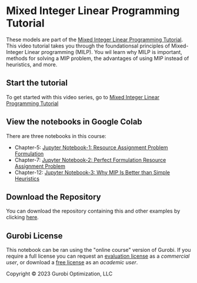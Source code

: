 # Mixed Integer Linear Programming Tutorial

These models are part of the [Mixed Integer Linear Programming Tutorial](https://www.gurobi.com/resources/chapter-1-why-mixed-integer-programming-mip/).  This video tutorial takes you through the foundationsal principles of Mixed-Integer Linear programming (MILP).  You wil learn why MILP is important, methods for solving a MIP problem, the advantages of using MIP instead of heuristics, and more.

## Start the tutorial

To get started with this video series, go to [Mixed Integer Linear Programming Tutorial](https://www.gurobi.com/resources/chapter-1-why-mixed-integer-programming-mip/)

## View the notebooks in Google Colab

There are three notebooks in this course:

- Chapter-5: [Jupyter Notebook-1: Resource Assignment Problem Formulation](https://colab.research.google.com/github/Gurobi/modeling-examples/blob/master/milp_tutorial/milp_tutorial_RAP_problem_001_gcl.ipynb)
- Chapter-7: [Jupyter Notebook-2: Perfect Formulation Resource Assignment Problem](https://colab.research.google.com/github/Gurobi/modeling-examples/blob/master/milp_tutorial/milp_tutorial_RAP_problem_001_gcl.ipynb)
- Chapter-12: [Jupyter Notebook-3: Why MIP Is Better than Simple Heuristics](https://colab.research.google.com/github/Gurobi/modeling-examples/blob/master/milp_tutorial/milp_tutorial_RAP_problem_001_gcl.ipynb)

## Download the Repository

You can download the repository containing this and other examples 
by clicking [here](https://github.com/Gurobi/modeling-examples/archive/master.zip). 


## Gurobi License

This notebook can be ran using the "online course" version of Gurobi. If you require a full license you can 
request an [evaluation license](https://www.gurobi.com/downloads/request-an-evaluation-license/?utm_source=3PW&utm_medium=OT&utm_campaign=WW-MU-MUI-OR-O_LEA-PR_NO-Q3_FY20_WW_JPME_Yield_Management_COM_EVAL_GitHub&utm_term=Yield%20Management&utm_content=C_JPM) as a *commercial user*, or download a [free license](https://www.gurobi.com/academia/academic-program-and-licenses/) as an *academic user*.

Copyright © 2023 Gurobi Optimization, LLC
